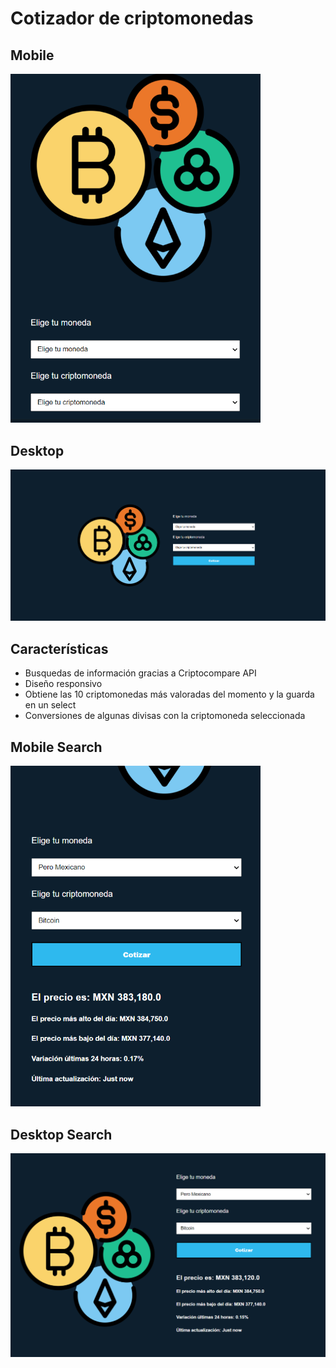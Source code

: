 # Cotizador de criptomonedas

## Mobile

<img width="400px" src="./design/mobile.png"/>

## Desktop

<img width="800px" src="./design/web.png"/>

## Características

- Busquedas de información gracias a Criptocompare API
- Diseño responsivo
- Obtiene las 10 criptomonedas más valoradas del momento y la guarda en un select
- Conversiones de algunas divisas con la criptomoneda seleccionada

## Mobile Search

<img width="400px" src="./design/mobile-search.png"/>

## Desktop Search

<img width="800px" src="./design/web-search.png"/>
